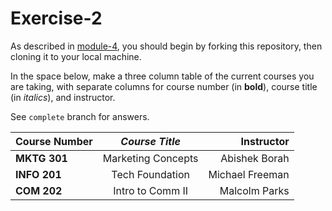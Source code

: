 # Exercise-2

As described in [module-4](https://github.com/INFO-201/m4-git-intro), you should begin by forking this repository, then cloning it to your local machine.

In the space below, make a three column table of the current courses you are taking, with separate columns for course number (in **bold**), course title (in _italics_), and instructor.

See `complete` branch for answers.

| **Course Number** | *Course Title* | Instructor  |
| ------------- |:-------------:| -----:|
| **MKTG 301**  | Marketing Concepts | Abishek Borah|
| **INFO 201**  | Tech Foundation  |   Michael Freeman|
| **COM 202** | Intro to Comm II     |  Malcolm Parks |